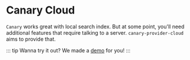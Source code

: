 # Canary Cloud

<!--@include: ./callout.md-->

`Canary` works great with local search index. But at some point, you'll need additional features that require talking to a server. `canary-provider-cloud` aims to provide that.

::: tip
Wanna try it out? We made a [demo](/docs/cloud/demo) for you!
:::
